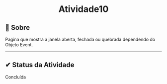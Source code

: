 <h1 align="center">Atividade10</h2>

## 🔧 Sobre

Pagina que mostra a janela aberta, fechada ou quebrada dependendo do Objeto Event.

---

##  ✔ Status da Atividade

Concluída
